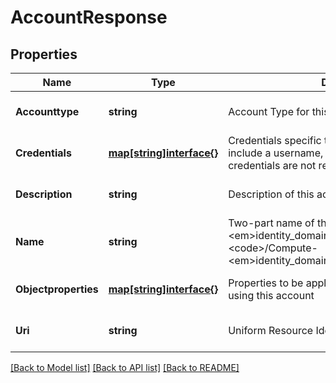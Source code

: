 # AccountResponse

## Properties
Name | Type | Description | Notes
------------ | ------------- | ------------- | -------------
**Accounttype** | **string** | Account Type for this account | [optional] [default to null]
**Credentials** | [**map[string]interface{}**](interface{}.md) | Credentials specific to the account, which may include a username, password or certificate. The credentials are not returned. | [optional] [default to null]
**Description** | **string** | Description of this account. | [optional] [default to null]
**Name** | **string** | Two-part name of the account: &lt;code&gt;/Compute-&lt;em&gt;identity_domain&lt;/em&gt;/default&lt;/code&gt; or &lt;code&gt;/Compute-&lt;em&gt;identity_domain&lt;/em&gt;/cloud_storage&lt;/code&gt; | [optional] [default to null]
**Objectproperties** | [**map[string]interface{}**](interface{}.md) | Properties to be applied to specific objects created using this account | [optional] [default to null]
**Uri** | **string** | Uniform Resource Identifier | [optional] [default to null]

[[Back to Model list]](../README.md#documentation-for-models) [[Back to API list]](../README.md#documentation-for-api-endpoints) [[Back to README]](../README.md)


